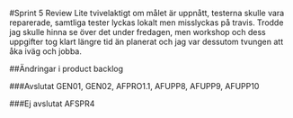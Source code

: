 #Sprint 5 Review
Lite tvivelaktigt om målet är uppnått, testerna skulle vara reparerade, samtliga tester lyckas lokalt men misslyckas på travis. Trodde jag skulle hinna se över det under fredagen, men workshop och dess uppgifter tog klart längre tid än planerat och jag var dessutom tvungen att åka iväg och jobba. 

##Ändringar i product backlog

###Avslutat
GEN01, GEN02, AFPRO1.1, AFUPP8, AFUPP9, AFUPP10

###Ej avslutat
AFSPR4